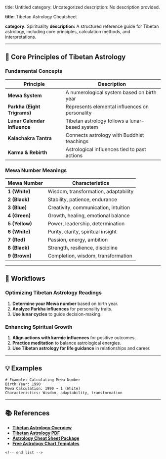 title: Untitled
category: Uncategorized
description: No description provided.

**title:** Tibetan Astrology Cheatsheet

**category:** Spirituality
**description:** A structured reference guide for Tibetan astrology, including core principles, calculation methods, and interpretations.

---

## 🔮 **Core Principles of Tibetan Astrology**

### **Fundamental Concepts**

| Principle                          | Description                                    |
| ---------------------------------- | ---------------------------------------------- |
| **Mewa System**              | A numerological system based on birth year     |
| **Parkha (Eight Trigrams)**  | Represents elemental influences on personality |
| **Lunar Calendar Influence** | Tibetan astrology follows a lunar-based system |
| **Kalachakra Tantra**        | Connects astrology with Buddhist teachings     |
| **Karma & Rebirth**          | Astrological influences tied to past actions   |

### **Mewa Number Meanings**

| Mewa Number          | Characteristics                      |
| -------------------- | ------------------------------------ |
| **1 (White)**  | Wisdom, transformation, adaptability |
| **2 (Black)**  | Stability, patience, endurance       |
| **3 (Blue)**   | Creativity, communication, intuition |
| **4 (Green)**  | Growth, healing, emotional balance   |
| **5 (Yellow)** | Power, leadership, determination     |
| **6 (White)**  | Purity, clarity, spiritual insight   |
| **7 (Red)**    | Passion, energy, ambition            |
| **8 (Black)**  | Strength, resilience, discipline     |
| **9 (Brown)**  | Completion, wisdom, transformation   |

---

## 🔄 **Workflows**

### **Optimizing Tibetan Astrology Readings**

1. **Determine your Mewa number** based on birth year.
2. **Analyze Parkha influences** for personality traits.
3. **Use lunar cycles** to guide decision-making.

### **Enhancing Spiritual Growth**

1. **Align actions with karmic influences** for positive outcomes.
2. **Practice meditation** to balance astrological energies.
3. **Use Tibetan astrology for life guidance** in relationships and career.

---

## 💡 **Examples**

```plaintext
# Example: Calculating Mewa Number
Birth Year: 1990  
Mewa Calculation: 1990 → 1 (White)  
Characteristics: Wisdom, adaptability, transformation  
```

---

## 📚 **References**

- **[Tibetan Astrology Overview](https://www.tsemrinpoche.com/tsem-tulku-rinpoche/tibetan-astrology/tibetan-astrology.html)**
- **[Tibetan Astrology PDF](https://www.scribd.com/document/261657243/Tibetan-Astrology)**
- **[Astrology Cheat Sheet Package](https://www.etsy.com/listing/1125470480/astrology-cheat-sheet-package-printable)**
- **[Free Astrology Chart Templates](https://www.template.net/charts/astrology)**

```
<!-- end list -->
```